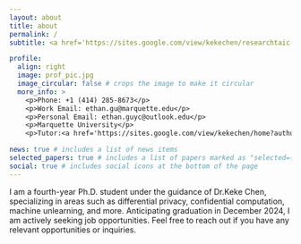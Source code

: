 ```yaml
---
layout: about
title: about
permalink: /
subtitle: <a href='https://sites.google.com/view/kekechen/researchtaic-lab?authuser=0'>Trustworthy and Intelligent Computing Lab (TAIC)</a>

profile:
  align: right
  image: prof_pic.jpg
  image_circular: false # crops the image to make it circular
  more_info: >
    <p>Phone: +1 (414) 285-8673</p>
    <p>Work Email: ethan.gu@marquette.edu</p>
    <p>Personal Email: ethan.guyc@outlook.edu</p>
    <p>Marquette University</p>
    <p>Tutor:<a href='https://sites.google.com/view/kekechen/home?authuser=0'>Dr.Keke Chen</a><p>

news: true # includes a list of news items
selected_papers: true # includes a list of papers marked as "selected={true}"
social: true # includes social icons at the bottom of the page
---
```


I am a fourth-year Ph.D. student under the guidance of Dr.Keke Chen, specializing in areas such as differential privacy, confidential computation, machine unlearning, and more. Anticipating graduation in December 2024, I am actively seeking job opportunities. Feel free to reach out if you have any relevant opportunities or inquiries.
